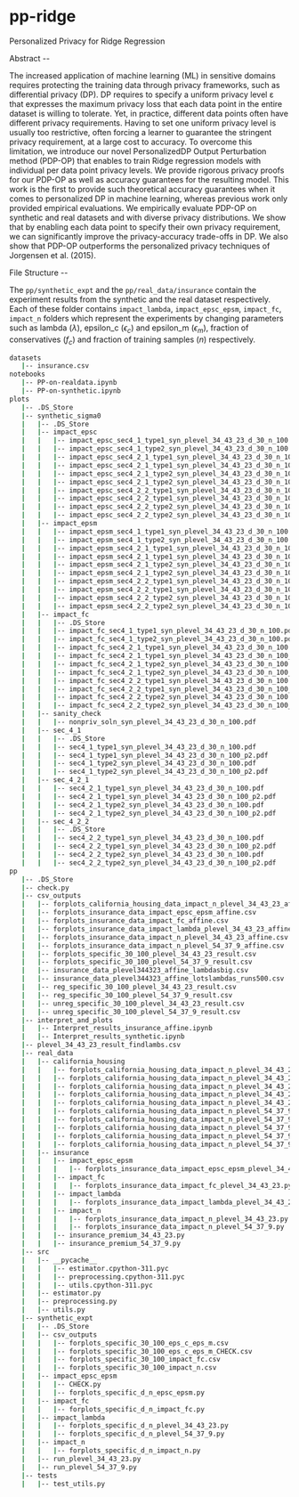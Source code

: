 # pp-ridge
Personalized Privacy for Ridge Regression

Abstract --


The increased application of machine learning (ML) in sensitive domains requires protecting the training data through privacy frameworks, such as differential privacy (DP). DP requires to specify a uniform privacy level ε that expresses the maximum privacy loss that each data point in the entire dataset is willing to tolerate. Yet, in practice, different data points often have different privacy requirements. Having to set one uniform privacy level is usually too restrictive, often forcing a learner to guarantee the stringent privacy requirement, at a large cost to accuracy. To overcome this limitation, we introduce our novel PersonalizedDP Output Perturbation method (PDP-OP) that enables to train Ridge regression models with individual per data point privacy levels. We provide rigorous privacy proofs for our PDP-OP as well as accuracy guarantees for the resulting model. This work is the first to provide such theoretical accuracy guarantees when it comes to personalized DP in machine learning, whereas previous work only provided empirical evaluations. We empirically evaluate PDP-OP on synthetic and real datasets and with diverse privacy distributions. We show that by enabling each data point to specify their own privacy requirement, we can significantly improve the privacy-accuracy trade-offs in DP. We also show that PDP-OP outperforms the personalized privacy techniques of Jorgensen et al. (2015).

File Structure --

The `pp/synthetic_expt` and the `pp/real_data/insurance` contain the experiment results from the synthetic and the real dataset respectively.
Each of these folder contains `impact_lambda`, `impact_epsc_epsm`, `impact_fc`, `impact_n` folders which represent the experiments by changing parameters such as lambda ($\lambda$), epsilon_c ($\epsilon_c$) and epsilon_m ($\epsilon_m$), fraction of conservatives ($f_c$) and fraction of training samples ($n$) respectively.


```bash
datasets
   |-- insurance.csv
notebooks
   |-- PP-on-realdata.ipynb
   |-- PP-on-synthetic.ipynb
plots
   |-- .DS_Store
   |-- synthetic_sigma0
   |   |-- .DS_Store
   |   |-- impact_epsc
   |   |   |-- impact_epsc_sec4_1_type1_syn_plevel_34_43_23_d_30_n_100.pdf
   |   |   |-- impact_epsc_sec4_1_type2_syn_plevel_34_43_23_d_30_n_100.pdf
   |   |   |-- impact_epsc_sec4_2_1_type1_syn_plevel_34_43_23_d_30_n_100.pdf
   |   |   |-- impact_epsc_sec4_2_1_type1_syn_plevel_34_43_23_d_30_n_100_lambda_50.pdf
   |   |   |-- impact_epsc_sec4_2_1_type2_syn_plevel_34_43_23_d_30_n_100.pdf
   |   |   |-- impact_epsc_sec4_2_1_type2_syn_plevel_34_43_23_d_30_n_100_lambda_50.pdf
   |   |   |-- impact_epsc_sec4_2_2_type1_syn_plevel_34_43_23_d_30_n_100.pdf
   |   |   |-- impact_epsc_sec4_2_2_type1_syn_plevel_34_43_23_d_30_n_100_lambda_50.pdf
   |   |   |-- impact_epsc_sec4_2_2_type2_syn_plevel_34_43_23_d_30_n_100.pdf
   |   |   |-- impact_epsc_sec4_2_2_type2_syn_plevel_34_43_23_d_30_n_100_lambda_50.pdf
   |   |-- impact_epsm
   |   |   |-- impact_epsm_sec4_1_type1_syn_plevel_34_43_23_d_30_n_100.pdf
   |   |   |-- impact_epsm_sec4_1_type2_syn_plevel_34_43_23_d_30_n_100.pdf
   |   |   |-- impact_epsm_sec4_2_1_type1_syn_plevel_34_43_23_d_30_n_100.pdf
   |   |   |-- impact_epsm_sec4_2_1_type1_syn_plevel_34_43_23_d_30_n_100_lambda_50.pdf
   |   |   |-- impact_epsm_sec4_2_1_type2_syn_plevel_34_43_23_d_30_n_100.pdf
   |   |   |-- impact_epsm_sec4_2_1_type2_syn_plevel_34_43_23_d_30_n_100_lambda_50.pdf
   |   |   |-- impact_epsm_sec4_2_2_type1_syn_plevel_34_43_23_d_30_n_100.pdf
   |   |   |-- impact_epsm_sec4_2_2_type1_syn_plevel_34_43_23_d_30_n_100_lambda_50.pdf
   |   |   |-- impact_epsm_sec4_2_2_type2_syn_plevel_34_43_23_d_30_n_100.pdf
   |   |   |-- impact_epsm_sec4_2_2_type2_syn_plevel_34_43_23_d_30_n_100_lambda_50.pdf
   |   |-- impact_fc
   |   |   |-- .DS_Store
   |   |   |-- impact_fc_sec4_1_type1_syn_plevel_34_43_23_d_30_n_100.pdf
   |   |   |-- impact_fc_sec4_1_type2_syn_plevel_34_43_23_d_30_n_100.pdf
   |   |   |-- impact_fc_sec4_2_1_type1_syn_plevel_34_43_23_d_30_n_100.pdf
   |   |   |-- impact_fc_sec4_2_1_type1_syn_plevel_34_43_23_d_30_n_100_lambda_100.pdf
   |   |   |-- impact_fc_sec4_2_1_type2_syn_plevel_34_43_23_d_30_n_100.pdf
   |   |   |-- impact_fc_sec4_2_1_type2_syn_plevel_34_43_23_d_30_n_100_lambda_100.pdf
   |   |   |-- impact_fc_sec4_2_2_type1_syn_plevel_34_43_23_d_30_n_100.pdf
   |   |   |-- impact_fc_sec4_2_2_type1_syn_plevel_34_43_23_d_30_n_100_lambda_100.pdf
   |   |   |-- impact_fc_sec4_2_2_type2_syn_plevel_34_43_23_d_30_n_100.pdf
   |   |   |-- impact_fc_sec4_2_2_type2_syn_plevel_34_43_23_d_30_n_100_lambda_100.pdf
   |   |-- sanity_check
   |   |   |-- nonpriv_soln_syn_plevel_34_43_23_d_30_n_100.pdf
   |   |-- sec_4_1
   |   |   |-- .DS_Store
   |   |   |-- sec4_1_type1_syn_plevel_34_43_23_d_30_n_100.pdf
   |   |   |-- sec4_1_type1_syn_plevel_34_43_23_d_30_n_100_p2.pdf
   |   |   |-- sec4_1_type2_syn_plevel_34_43_23_d_30_n_100.pdf
   |   |   |-- sec4_1_type2_syn_plevel_34_43_23_d_30_n_100_p2.pdf
   |   |-- sec_4_2_1
   |   |   |-- sec4_2_1_type1_syn_plevel_34_43_23_d_30_n_100.pdf
   |   |   |-- sec4_2_1_type1_syn_plevel_34_43_23_d_30_n_100_p2.pdf
   |   |   |-- sec4_2_1_type2_syn_plevel_34_43_23_d_30_n_100.pdf
   |   |   |-- sec4_2_1_type2_syn_plevel_34_43_23_d_30_n_100_p2.pdf
   |   |-- sec_4_2_2
   |   |   |-- .DS_Store
   |   |   |-- sec4_2_2_type1_syn_plevel_34_43_23_d_30_n_100.pdf
   |   |   |-- sec4_2_2_type1_syn_plevel_34_43_23_d_30_n_100_p2.pdf
   |   |   |-- sec4_2_2_type2_syn_plevel_34_43_23_d_30_n_100.pdf
   |   |   |-- sec4_2_2_type2_syn_plevel_34_43_23_d_30_n_100_p2.pdf
pp
   |-- .DS_Store
   |-- check.py
   |-- csv_outputs
   |   |-- forplots_california_housing_data_impact_n_plevel_34_43_23_affine.csv
   |   |-- forplots_insurance_data_impact_epsc_epsm_affine.csv
   |   |-- forplots_insurance_data_impact_fc_affine.csv
   |   |-- forplots_insurance_data_impact_lambda_plevel_34_43_23_affine.csv
   |   |-- forplots_insurance_data_impact_n_plevel_34_43_23_affine.csv
   |   |-- forplots_insurance_data_impact_n_plevel_54_37_9_affine.csv
   |   |-- forplots_specific_30_100_plevel_34_43_23_result.csv
   |   |-- forplots_specific_30_100_plevel_54_37_9_result.csv
   |   |-- insurance_data_plevel344323_affine_lambdasbig.csv
   |   |-- insurance_data_plevel344323_affine_lotslambdas_runs500.csv
   |   |-- reg_specific_30_100_plevel_34_43_23_result.csv
   |   |-- reg_specific_30_100_plevel_54_37_9_result.csv
   |   |-- unreg_specific_30_100_plevel_34_43_23_result.csv
   |   |-- unreg_specific_30_100_plevel_54_37_9_result.csv
   |-- interpret_and_plots
   |   |-- Interpret_results_insurance_affine.ipynb
   |   |-- Interpret_results_synthetic.ipynb
   |-- plevel_34_43_23_result_findlambs.csv
   |-- real_data
   |   |-- california_housing
   |   |   |-- forplots_california_housing_data_impact_n_plevel_34_43_23.error
   |   |   |-- forplots_california_housing_data_impact_n_plevel_34_43_23.out
   |   |   |-- forplots_california_housing_data_impact_n_plevel_34_43_23.py
   |   |   |-- forplots_california_housing_data_impact_n_plevel_34_43_23.sh
   |   |   |-- forplots_california_housing_data_impact_n_plevel_34_43_23.submit
   |   |   |-- forplots_california_housing_data_impact_n_plevel_54_37_9.error
   |   |   |-- forplots_california_housing_data_impact_n_plevel_54_37_9.out
   |   |   |-- forplots_california_housing_data_impact_n_plevel_54_37_9.py
   |   |   |-- forplots_california_housing_data_impact_n_plevel_54_37_9.sh
   |   |   |-- forplots_california_housing_data_impact_n_plevel_54_37_9.submit
   |   |-- insurance
   |   |   |-- impact_epsc_epsm
   |   |   |   |-- forplots_insurance_data_impact_epsc_epsm_plevel_34_43_23.py
   |   |   |-- impact_fc
   |   |   |   |-- forplots_insurance_data_impact_fc_plevel_34_43_23.py
   |   |   |-- impact_lambda
   |   |   |   |-- forplots_insurance_data_impact_lambda_plevel_34_43_23.py
   |   |   |-- impact_n
   |   |   |   |-- forplots_insurance_data_impact_n_plevel_34_43_23.py
   |   |   |   |-- forplots_insurance_data_impact_n_plevel_54_37_9.py
   |   |   |-- insurance_premium_34_43_23.py
   |   |   |-- insurance_premium_54_37_9.py
   |-- src
   |   |-- __pycache__
   |   |   |-- estimator.cpython-311.pyc
   |   |   |-- preprocessing.cpython-311.pyc
   |   |   |-- utils.cpython-311.pyc
   |   |-- estimator.py
   |   |-- preprocessing.py
   |   |-- utils.py
   |-- synthetic_expt
   |   |-- .DS_Store
   |   |-- csv_outputs
   |   |   |-- forplots_specific_30_100_eps_c_eps_m.csv
   |   |   |-- forplots_specific_30_100_eps_c_eps_m_CHECK.csv
   |   |   |-- forplots_specific_30_100_impact_fc.csv
   |   |   |-- forplots_specific_30_100_impact_n.csv
   |   |-- impact_epsc_epsm
   |   |   |-- CHECK.py
   |   |   |-- forplots_specific_d_n_epsc_epsm.py
   |   |-- impact_fc
   |   |   |-- forplots_specific_d_n_impact_fc.py
   |   |-- impact_lambda
   |   |   |-- forplots_specific_d_n_plevel_34_43_23.py
   |   |   |-- forplots_specific_d_n_plevel_54_37_9.py
   |   |-- impact_n
   |   |   |-- forplots_specific_d_n_impact_n.py
   |   |-- run_plevel_34_43_23.py
   |   |-- run_plevel_54_37_9.py
   |-- tests
   |   |-- test_utils.py
```

